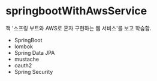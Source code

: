 # springbootWithAwsService

책 '스프링 부트와 AWS로 혼자 구현하는 웹 서비스'를 보고 학습함.

* SpringBoot
* lombok
* Spring Data JPA
* mustache
* oauth2
* Spring Security
